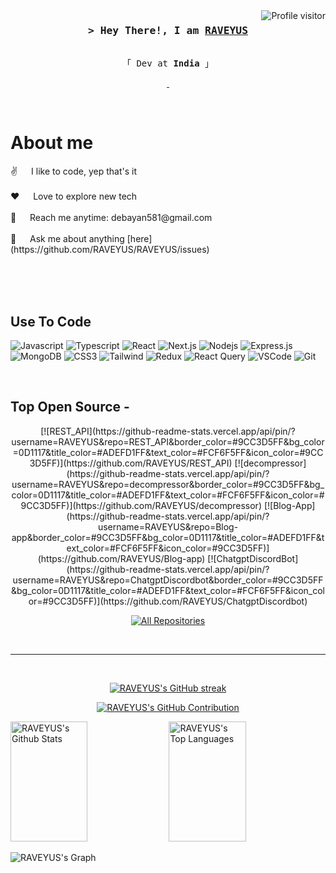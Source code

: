 
<a href="https://komarev.com/ghpvc/?username=RAVEYUS">
  <img align="right" src="https://komarev.com/ghpvc/?username=RAVEYUS&label=Visitors&color=0e75b6&style=flat" alt="Profile visitor" />
</a>



<!-- Intro  -->
<h3 align="center">
        <samp>&gt; Hey There!, I am
                <b><a target="_blank" href="">RAVEYUS</a></b>
        </samp>
</h3>


<p align="center"> 
  <samp>
    <br>
    「 Dev at <b>India</b> 」
    <br>
  </samp>
</p>

<p align="center">
 <a href="https://www.linkedin.com/in/debayan-dey-18715b289" target="_blank">
  <img src="https://img.shields.io/badge/LinkedIn-0077B5?style=for-the-badge&logo=linkedin&logoColor=white" alt=""/>
 </a>
 <a href="https://www.instagram.com/debayannnnnn___" target="_blank">
  <img src="https://img.shields.io/badge/Instagram-fe4164?style=for-the-badge&logo=instagram&logoColor=white" alt="" />
 </a> 
</p>
<br />


 # About me
 
<p> 
 ✌️ &emsp; I like to code, yep that's it<br/><br/>
 ❤️ &emsp; Love to explore new tech<br/><br/>
 📧 &emsp; Reach me anytime: debayan581@gmail.com<br/><br/>
 💬 &emsp; Ask me about anything [here](https://github.com/RAVEYUS/RAVEYUS/issues)
</p>

<br/>
<br/>
<br/>

## Use To Code

![Javascript](https://img.shields.io/badge/Javascript-F0DB4F?style=for-the-badge&labelColor=black&logo=javascript&logoColor=F0DB4F) 
![Typescript](https://img.shields.io/badge/Typescript-007acc?style=for-the-badge&labelColor=black&logo=typescript&logoColor=007acc) 
![React](https://img.shields.io/badge/-React-61DBFB?style=for-the-badge&labelColor=black&logo=react&logoColor=61DBFB)
![Next.js](https://img.shields.io/badge/next.js-000000?style=for-the-badge&logo=nextdotjs&logoColor=white)
![Nodejs](https://img.shields.io/badge/Nodejs-3C873A?style=for-the-badge&labelColor=black&logo=node.js&logoColor=3C873A)
![Express.js](https://img.shields.io/badge/Express.js-000000?style=for-the-badge&logo=express&logoColor=white)
![MongoDB](https://img.shields.io/badge/MongoDB-4EA94B?style=for-the-badge&logo=mongodb&logoColor=white)
![CSS3](https://img.shields.io/badge/CSS3-1572B6?style=for-the-badge&logo=css3&logoColor=white)
![Tailwind](https://img.shields.io/badge/Tailwind_CSS-092749?style=for-the-badge&logo=tailwindcss&logoColor=06B6D4&labelColor=000000)
![Redux](https://img.shields.io/badge/Redux-593D88?style=for-the-badge&logo=redux&logoColor=white)
![React Query](https://img.shields.io/badge/-React_Query-FF4154?style=for-the-badge&logo=react%20query&logoColor=white)
![VSCode](https://img.shields.io/badge/Visual_Studio-0078d7?style=for-the-badge&logo=visual%20studio&logoColor=white)
![Git](https://img.shields.io/badge/Git-F05032?style=for-the-badge&logo=git&logoColor=white)

<br/>

## Top Open Source -
<div align="center">
[![REST_API](https://github-readme-stats.vercel.app/api/pin/?username=RAVEYUS&repo=REST_API&border_color=#9CC3D5FF&bg_color=0D1117&title_color=#ADEFD1FF&text_color=#FCF6F5FF&icon_color=#9CC3D5FF)](https://github.com/RAVEYUS/REST_API)
[![decompressor](https://github-readme-stats.vercel.app/api/pin/?username=RAVEYUS&repo=decompressor&border_color=#9CC3D5FF&bg_color=0D1117&title_color=#ADEFD1FF&text_color=#FCF6F5FF&icon_color=#9CC3D5FF)](https://github.com/RAVEYUS/decompressor)
[![Blog-App](https://github-readme-stats.vercel.app/api/pin/?username=RAVEYUS&repo=Blog-app&border_color=#9CC3D5FF&bg_color=0D1117&title_color=#ADEFD1FF&text_color=#FCF6F5FF&icon_color=#9CC3D5FF)](https://github.com/RAVEYUS/Blog-app)
[![ChatgptDiscordBot](https://github-readme-stats.vercel.app/api/pin/?username=RAVEYUS&repo=ChatgptDiscordbot&border_color=#9CC3D5FF&bg_color=0D1117&title_color=#ADEFD1FF&text_color=#FCF6F5FF&icon_color=#9CC3D5FF)](https://github.com/RAVEYUS/ChatgptDiscordbot)
</div>


<p align="center">
  <a href="https://github.com/RAVEYUS?tab=repositories" target="_blank"><img alt="All Repositories" title="All Repositories" src="https://img.shields.io/badge/-All%20Repos-2962FF?style=for-the-badge&logo=koding&logoColor=white"/></a>
</p>

<br/>
<hr/>
<br/>

<p align="center">
  <a href="https://github.com/RAVEYUS">
    <img src="https://github-readme-streak-stats.herokuapp.com/?user=RAVEYUS&theme=radical&background=0D1117" alt="RAVEYUS's GitHub streak"/>
  </a>
</p>

<p align="center">
  <a href="https://github.com/RAVEYUS">
    <img src="https://github-profile-summary-cards.vercel.app/api/cards/profile-details?username=RAVEYUS&theme=radical" alt="RAVEYUS's GitHub Contribution"/>
  </a>
</p>

<a> 
    <a href="https://github.com/RAVEYUS"><img alt="RAVEYUS's Github Stats" src="https://denvercoder1-github-readme-stats.vercel.app/api?username=RAVEYUS&show_icons=true&count_private=true&theme=react&border_color=7F3FBF&bg_color=0D1117&title_color=F85D7F&icon_color=F8D866" height="192px" width="49.5%"/></a>
  <a href="https://github.com/RAVEYUS"><img alt="RAVEYUS's Top Languages" src="https://denvercoder1-github-readme-stats.vercel.app/api/top-langs/?username=alsiam&langs_count=8&layout=compact&theme=react&border_color=7F3FBF&bg_color=0D1117&title_color=F85D7F&icon_color=F8D866" height="192px" width="49.5%"/></a>
  <br/>
</a>


![RAVEYUS's Graph](https://github-readme-activity-graph.vercel.app/graph?username=RAVEYUS&custom_title=RAVEYUS's%20GitHub%20Activity%20Graph&bg_color=0D1117&color=7F3FBF&line=7F3FBF&point=7F3FBF&area_color=FFFFFF&title_color=FFFFFF&area=true)
